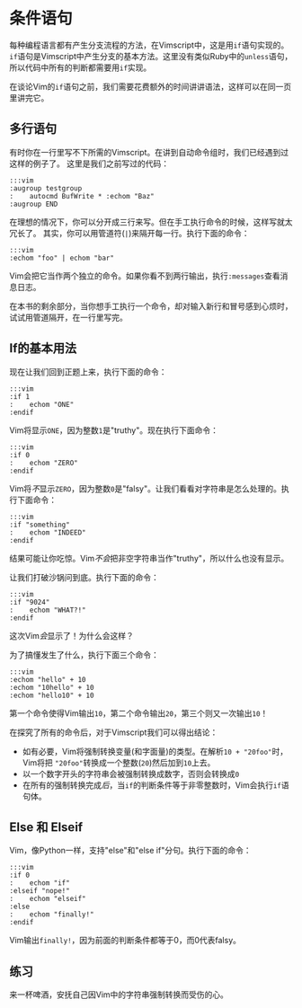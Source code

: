 条件语句
============

每种编程语言都有产生分支流程的方法，在Vimscript中，这是用`if`语句实现的。`if`语句是Vimscript中产生分支的基本方法。这里没有类似Ruby中的`unless`语句，所以代码中所有的判断都需要用`if`实现。

在谈论Vim的`if`语句之前，我们需要花费额外的时间讲讲语法，这样可以在同一页里讲完它。

多行语句
------------------------

有时你在一行里写不下所需的Vimscript。在讲到自动命令组时，我们已经遇到过这样的例子了。
这里是我们之前写过的代码：

    :::vim
    :augroup testgroup
    :    autocmd BufWrite * :echom "Baz"
    :augroup END

在理想的情况下，你可以分开成三行来写。但在手工执行命令的时候，这样写就太冗长了。
其实，你可以用管道符(`|`)来隔开每一行。执行下面的命令：

    :::vim
    :echom "foo" | echom "bar"

Vim会把它当作两个独立的命令。如果你看不到两行输出，执行`:messages`查看消息日志。

在本书的剩余部分，当你想手工执行一个命令，却对输入新行和冒号感到心烦时，试试用管道隔开，在一行里写完。

If的基本用法
--------

现在让我们回到正题上来，执行下面的命令：

    :::vim
    :if 1
    :    echom "ONE"
    :endif

Vim将显示`ONE`，因为整数`1`是"truthy"。现在执行下面命令：

    :::vim
    :if 0
    :    echom "ZERO"
    :endif

Vim将*不*显示`ZERO`，因为整数`0`是"falsy"。让我们看看对字符串是怎么处理的。执行下面命令：

    :::vim
    :if "something"
    :    echom "INDEED"
    :endif

结果可能让你吃惊。Vim*不会*把非空字符串当作"truthy"，所以什么也没有显示。

让我们打破沙锅问到底。执行下面的命令：

    :::vim
    :if "9024"
    :    echom "WHAT?!"
    :endif


这次Vim*会*显示了！为什么会这样？

为了搞懂发生了什么，执行下面三个命令：

    :::vim
    :echom "hello" + 10
    :echom "10hello" + 10
    :echom "hello10" + 10

第一个命令使得Vim输出`10`，第二个命令输出`20`，第三个则又一次输出`10`！

在探究了所有的命令后，对于Vimscript我们可以得出结论：

* 如有必要，Vim将强制转换变量(和字面量)的类型。在解析`10 + "20foo"`时，Vim将把
  `"20foo"`转换成一个整数(`20`)然后加到`10`上去。
* 以一个数字开头的字符串会被强制转换成数字，否则会转换成`0`
* 在所有的强制转换完成*后*，当`if`的判断条件等于非零整数时，Vim会执行`if`语句体。

Else 和 Elseif
---------------

Vim，像Python一样，支持"else"和"else if"分句。执行下面的命令：

    :::vim
    :if 0
    :    echom "if"
    :elseif "nope!"
    :    echom "elseif"
    :else
    :    echom "finally!"
    :endif

Vim输出`finally!`，因为前面的判断条件都等于0，而0代表falsy。

练习
---------

来一杯啤酒，安抚自己因Vim中的字符串强制转换而受伤的心。
